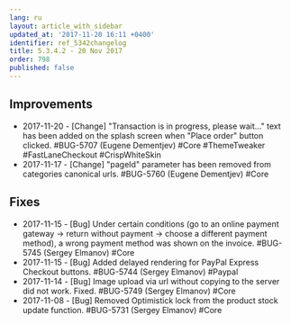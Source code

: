```yaml
---
lang: ru
layout: article_with_sidebar
updated_at: '2017-11-20 16:11 +0400'
identifier: ref_5342changelog
title: 5.3.4.2 - 20 Nov 2017
order: 798
published: false
---
```

## Improvements
* 2017-11-20 - [Change] "Transaction is in progress, please wait..." text has been added on the splash screen when        "Place order" button clicked. #BUG-5707 (Eugene Dementjev) #Core #ThemeTweaker #FastLaneCheckout #CrispWhiteSkin
* 2017-11-17 - [Change] "pageId" parameter has been removed from categories canonical urls. #BUG-5760 (Eugene Dementjev)  #Core

## Fixes
* 2017-11-15 - [Bug] Under certain conditions (go to an online payment gateway -> return without payment -> choose a      different payment method), a wrong payment method was shown on the invoice. #BUG-5745 (Sergey Elmanov) #Core
* 2017-11-15 - [Bug] Added delayed rendering for PayPal Express Checkout buttons. #BUG-5744 (Sergey Elmanov) #Paypal
* 2017-11-14 - [Bug] Image upload via url without copying to the server did not work. Fixed. #BUG-5749 (Sergey Elmanov)   #Core
* 2017-11-08 - [Bug] Removed Optimistick lock from the product stock update function. #BUG-5731 (Sergey Elmanov) #Core


